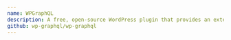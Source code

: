 ```yaml
---
name: WPGraphQL
description: A free, open-source WordPress plugin that provides an extendable GraphQL schema and API for any WordPress site
github: wp-graphql/wp-graphql
---
```

